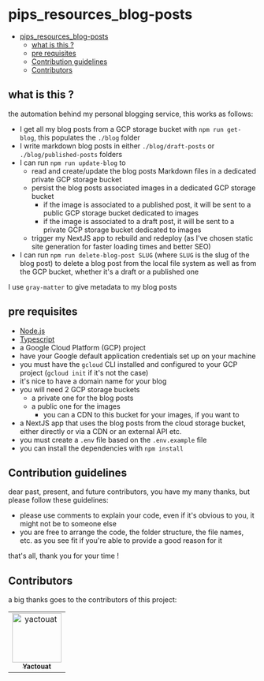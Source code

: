 # pips_resources_blog-posts

<!-- TOC -->

- [pips_resources_blog-posts](#pips_resources_blog-posts)
  - [what is this ?](#what-is-this-)
  - [pre requisites](#pre-requisites)
  - [Contribution guidelines](#contribution-guidelines)
  - [Contributors](#contributors)

<!-- /TOC -->

## what is this ?

the automation behind my personal blogging service, this works as follows:

- I get all my blog posts from a GCP storage bucket with `npm run get-blog`, this populates the `./blog` folder
- I write markdown blog posts in either `./blog/draft-posts` or `./blog/published-posts` folders
- I can run `npm run update-blog` to
  - read and create/update the blog posts Markdown files in a dedicated private GCP storage bucket
  - persist the blog posts associated images in a dedicated GCP storage bucket
    - if the image is associated to a published post, it will be sent to a public GCP storage bucket dedicated to images
    - if the image is associated to a draft post, it will be sent to a private GCP storage bucket dedicated to images
  - trigger my NextJS app to rebuild and redeploy (as I've chosen static site generation for faster loading times and better SEO)
- I can run `npm run delete-blog-post SLUG` (where `SLUG` is the slug of the blog post) to delete a blog post from the local file system as well as from the GCP bucket, whether it's a draft or a published one

I use `gray-matter` to give metadata to my blog posts

## pre requisites

- [Node.js](https://nodejs.org/en/)
- [Typescript](https://www.typescriptlang.org/)
- a Google Cloud Platform (GCP) project
- have your Google default application credentials set up on your machine
- you must have the `gcloud` CLI installed and configured to your GCP project (`gcloud init` if it's not the case)
- it's nice to have a domain name for your blog
- you will need 2 GCP storage buckets
  - a private one for the blog posts
  - a public one for the images
    - you can a CDN to this bucket for your images, if you want to
- a NextJS app that uses the blog posts from the cloud storage bucket, either directly or via a CDN or an external API etc.
- you must create a `.env` file based on the `.env.example` file
- you can install the dependencies with `npm install`

## Contribution guidelines

dear past, present, and future contributors, you have my many thanks, but please follow these guidelines:

- please use comments to explain your code, even if it's obvious to you, it might not be to someone else
- you are free to arrange the code, the folder structure, the file names, etc. as you see fit if you're able to provide a good reason for it

that's all, thank you for your time !

## Contributors

a big thanks goes to the contributors of this project:

<table>
<tbody>
    <tr>
        <td align="center"><a href="https://github.com/yactouat"><img src="https://avatars.githubusercontent.com/u/37403808?v=4" width="100px;" alt="yactouat"/><br /><sub><b>Yactouat</b></sub></a><br /><a href="https://github.com/yactouat"></td>
    </tr>
</tbody>
</table>
